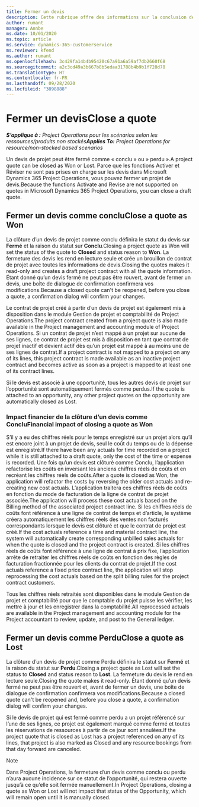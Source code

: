 ```yaml
---
title: Fermer un devis
description: Cette rubrique offre des informations sur la conclusion des devis dans Project Operations.
author: rumant
manager: Annbe
ms.date: 10/01/2020
ms.topic: article
ms.service: dynamics-365-customerservice
ms.reviewer: kfend
ms.author: rumant
ms.openlocfilehash: 3c429fa14b4b95420c67a91a6a59af7db2660f68
ms.sourcegitcommit: a2c3cd49a3b667b8b5edaa31788b4b9b1f728d78
ms.translationtype: HT
ms.contentlocale: fr-FR
ms.lasthandoff: 09/28/2020
ms.locfileid: "3898888"
---
```

# <a name="close-a-quote"></a><span data-ttu-id="b7711-103">Fermer un devis</span><span class="sxs-lookup"><span data-stu-id="b7711-103">Close a quote</span></span>

<span data-ttu-id="b7711-104">_**S’applique à :** Project Operations pour les scénarios selon les ressources/produits non stockés_</span><span class="sxs-lookup"><span data-stu-id="b7711-104">_**Applies To:** Project Operations for resource/non-stocked based scenarios_</span></span>

<span data-ttu-id="b7711-105">Un devis de projet peut être fermé comme « conclu » ou » perdu ».</span><span class="sxs-lookup"><span data-stu-id="b7711-105">A project quote can be closed as Won or Lost.</span></span> <span data-ttu-id="b7711-106">Parce que les fonctions Activer et Réviser ne sont pas prises en charge sur les devis dans Microsoft Dynamics 365 Project Operations, vous pouvez fermer un projet de devis.</span><span class="sxs-lookup"><span data-stu-id="b7711-106">Because the functions Activate and Revise are not supported on quotes in Microsoft Dynamics 365 Project Operations, you can close a draft quote.</span></span>

## <a name="close-a-quote-as-won"></a><span data-ttu-id="b7711-107">Fermer un devis comme conclu</span><span class="sxs-lookup"><span data-stu-id="b7711-107">Close a quote as Won</span></span>

<span data-ttu-id="b7711-108">La clôture d’un devis de projet comme conclu définira le statut du devis sur **Fermé** et la raison du statut sur **Conclu**.</span><span class="sxs-lookup"><span data-stu-id="b7711-108">Closing a project quote as Won will set the status of the quote to **Closed** and status reason to **Won**.</span></span> <span data-ttu-id="b7711-109">La fermeture des devis les rend en lecture seule et crée un brouillon de contrat de projet avec toutes les informations de devis.</span><span class="sxs-lookup"><span data-stu-id="b7711-109">Closing the quotes makes it read-only and creates a draft project contract with all the quote information.</span></span> <span data-ttu-id="b7711-110">Étant donné qu’un devis fermé ne peut pas être rouvert, avant de fermer un devis, une boîte de dialogue de confirmation confirmera vos modifications.</span><span class="sxs-lookup"><span data-stu-id="b7711-110">Because a closed quote can't be reopened, before you close a quote, a confirmation dialog will confirm your changes.</span></span>

<span data-ttu-id="b7711-111">Le contrat de projet créé à partir d’un devis de projet est également mis à disposition dans le module Gestion de projet et comptabilité de Project Operations.</span><span class="sxs-lookup"><span data-stu-id="b7711-111">The project contract created from a project quote is also made available in the Project management and accounting module of Project Operations.</span></span> <span data-ttu-id="b7711-112">Si un contrat de projet n’est mappé à un projet sur aucune de ses lignes, ce contrat de projet est mis à disposition en tant que contrat de projet inactif et devient actif dès qu’un projet est mappé à au moins une de ses lignes de contrat.</span><span class="sxs-lookup"><span data-stu-id="b7711-112">If a project contract is not mapped to a project on any of its lines, this project contract is made available as an inactive project contract and becomes active as soon as a project is mapped to at least one of its contract lines.</span></span>

<span data-ttu-id="b7711-113">Si le devis est associé à une opportunité, tous les autres devis de projet sur l’opportunité sont automatiquement fermés comme perdus.</span><span class="sxs-lookup"><span data-stu-id="b7711-113">If the quote is attached to an opportunity, any other project quotes on the opportunity are automatically closed as Lost.</span></span>

### <a name="financial-impact-of-closing-a-quote-as-won"></a><span data-ttu-id="b7711-114">Impact financier de la clôture d’un devis comme Conclu</span><span class="sxs-lookup"><span data-stu-id="b7711-114">Financial impact of closing a quote as Won</span></span>

<span data-ttu-id="b7711-115">S’il y a eu des chiffres réels pour le temps enregistré sur un projet alors qu’il est encore joint à un projet de devis, seul le coût du temps ou de la dépense est enregistré.</span><span class="sxs-lookup"><span data-stu-id="b7711-115">If there have been any actuals for time recorded on a project while it is still attached to a draft quote, only the cost of the time or expense is recorded.</span></span> <span data-ttu-id="b7711-116">Une fois qu’un devis est clôturé comme Conclu, l’application refactorise les coûts en inversant les anciens chiffres réels de coûts et en recréant les chiffres réels de coûts.</span><span class="sxs-lookup"><span data-stu-id="b7711-116">After a quote is closed as Won, the application will refactor the costs by reversing the older cost actuals and re-creating new cost actuals.</span></span> <span data-ttu-id="b7711-117">L’application traitera ces chiffres réels de coûts en fonction du mode de facturation de la ligne de contrat de projet associée.</span><span class="sxs-lookup"><span data-stu-id="b7711-117">The application will process these cost actuals based on the Billing method of the associated project contract line.</span></span> <span data-ttu-id="b7711-118">Si les chiffres réels de coûts font référence à une ligne de contrat de temps et d’article, le système créera automatiquement les chiffres réels des ventes non facturés correspondants lorsque le devis est clôturé et que le contrat de projet est créé.</span><span class="sxs-lookup"><span data-stu-id="b7711-118">If the cost actuals reference a time and material contract line, the system will automatically create corresponding unbilled sales actuals for when the quote is closed and the project contract is created.</span></span> <span data-ttu-id="b7711-119">Si les chiffres réels de coûts font référence à une ligne de contrat à prix fixe, l’application arrête de retraiter les chiffres réels de coûts en fonction des règles de facturation fractionnée pour les clients du contrat de projet.</span><span class="sxs-lookup"><span data-stu-id="b7711-119">If the cost actuals reference a fixed price contract line, the application will stop reprocessing the cost actuals based on the split billing rules for the project contract customers.</span></span>

<span data-ttu-id="b7711-120">Tous les chiffres réels retraités sont disponibles dans le module Gestion de projet et comptabilité pour que le comptable du projet puisse les vérifier, les mettre à jour et les enregistrer dans la comptabilité.</span><span class="sxs-lookup"><span data-stu-id="b7711-120">All reprocessed actuals are available in the Project management and accounting module for the Project accountant to review, update, and post to the General ledger.</span></span> 

## <a name="close-a-quote-as-lost"></a><span data-ttu-id="b7711-121">Fermer un devis comme Perdu</span><span class="sxs-lookup"><span data-stu-id="b7711-121">Close a quote as Lost</span></span>

<span data-ttu-id="b7711-122">La clôture d’un devis de projet comme Perdu définira le statut sur **Fermé** et la raison du statut sur **Perdu**.</span><span class="sxs-lookup"><span data-stu-id="b7711-122">Closing a project quote as Lost will set the status to **Closed** and status reason to **Lost**.</span></span> <span data-ttu-id="b7711-123">La fermeture du devis le rend en lecture seule.</span><span class="sxs-lookup"><span data-stu-id="b7711-123">Closing the quote makes it read-only.</span></span> <span data-ttu-id="b7711-124">Étant donné qu’un devis fermé ne peut pas être rouvert et, avant de fermer un devis, une boîte de dialogue de confirmation confirmera vos modifications.</span><span class="sxs-lookup"><span data-stu-id="b7711-124">Because a closed quote can't be reopened and, before you close a quote, a confirmation dialog will confirm your changes.</span></span>

<span data-ttu-id="b7711-125">Si le devis de projet qui est fermé comme perdu a un projet référencé sur l’une de ses lignes, ce projet est également marqué comme fermé et toutes les réservations de ressources à partir de ce jour sont annulées.</span><span class="sxs-lookup"><span data-stu-id="b7711-125">If the project quote that is closed as Lost has a project referenced on any of its lines, that project is also marked as Closed and any resource bookings from that day forward are canceled.</span></span>

> [!NOTE]
> <span data-ttu-id="b7711-126">Dans Project Operations, la fermeture d’un devis comme conclu ou perdu n’aura aucune incidence sur ce statut de l’opportunité, qui restera ouverte jusqu’à ce qu’elle soit fermée manuellement.</span><span class="sxs-lookup"><span data-stu-id="b7711-126">In Project Operations, closing a quote as Won or Lost will not impact that status of the Opportunity, which will remain open until it is manually closed.</span></span>
